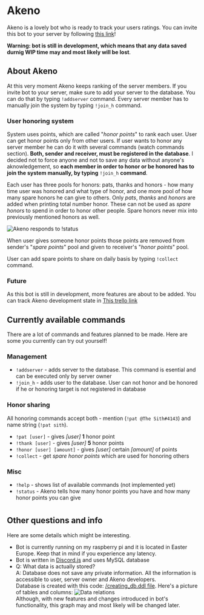 # Akeno

Akeno is a lovely bot who is ready to track your users ratings. You can invite this bot to your server by following [this link](https://discordapp.com/oauth2/authorize?client_id=429672169203695616&scope=bot)! 

**Warning: bot is still in development, which means that any data saved durnig WIP time may and most likely will be lost**.

## About Akeno

At this very moment Akeno keeps ranking of the server members. If you invite bot to your server, make sure to add your server to the database. You can do that by typing `!addserver` command. Every server member has to manually join the system by typing `!join_h` command. 

### User honoring system

System uses points, which are called "_honor points_" to rank each user. User can get honor points only from other users. If user wants to honor any server member he can do it with several commands (watch commands section). **Both, sender and receiver, must be registered in the database**. I decided not to force anyone and not to save any data without anyone's aknowledgement, so **each member in order to honor or be honored has to join the system manually, by typing** `!join_h` **command**. 

Each user has three pools for honors: pats, thanks and honors - how many time user was honored and what type of honor, and one more pool of how many spare honors he can give to others. Only _pats_, _thanks_ and _honors_ are added when printing total number honor. These can not be used as _spare honors_ to spend in order to honor other people. Spare honors never mix into previously mentioned honors as well. 

![Akeno responds to !status](https://media.discordapp.net/attachments/435533207371251737/435539135441403925/unknown.png)

When user gives someone honor points those points are removed from sender's "_spare points_" pool and given to receiver's "_honor points_" pool.

User can add spare points to share on daily basis by typing `!collect` command.

### Future

As this bot is still in development, more features are about to be added. You can track Akeno development state in [This trello link](https://trello.com/b/UhXzC8sp/akeno-discord-bot-progress)

## Currently available commands

There are a lot of commands and features planned to be made. Here are some you currently can try out yourself!

### Management

* `!addserver` - adds server to the database. This command is esential and can be executed only by server owner
* `!join_h` - adds user to the database. User can not honor and be honored if he or honoring target is not registered in database

### Honor sharing

All honoring commands accept both - mention (`!pat @The Sith#4143`) and name string (`!pat sith`).
* `!pat [user]` -  gives _[user]_ **1** honor point
* `!thank [user]` - gives _[user]_ **5** honor points
* `!honor [user] [amount]` - gives _[user]_ certain _[amount]_ of points
* `!collect` - get _spare honor points_ which are used for honoring others 

### Misc

* `!help` - shows list of available commands (not implemented yet)
* `!status` - Akeno tells how many honor points you have and how many honor points you can give

#

## Other questions and info

Here are some details which might be interesting. 
* Bot is currently running on my raspberry pi and it is located in Easter Europe. Keep that in mind if you experience any latency.
* Bot is written in [Discord.js](https://discord.js.org) and uses MySQL database
* Q: What data is actually stored?</br>
  A: Database does not save any private information. All the information is accessible to user, server owner and Akeno developers.<br/>Database is created with this code: [/creating_db.ddl file](https://github.com/tomzig16/akeno-js/blob/master/creating_db.ddl). Here's a picture of tables and columns:
  ![Data relations](https://media.discordapp.net/attachments/435533207371251737/435533221795463169/unknown.png)<br/>
  Although, with new features and changes introduced in bot's functionality, this graph may and most likely will be changed later.

